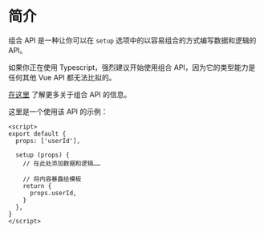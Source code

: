 # 简介

组合 API 是一种让你可以在 `setup` 选项中的以容易组合的方式编写数据和逻辑的 API。

如果你正在使用 Typescript，强烈建议开始使用组合 API，因为它的类型能力是任何其他 Vue API 都无法比拟的。

[在这里](https://vue-composition-api-rfc.netlify.com/) 了解更多关于组合 API 的信息。

这里是一个使用该 API 的示例：

```vue
<script>
export default {
  props: ['userId'],

  setup (props) {
    // 在此处添加数据和逻辑……

    // 将内容暴露给模板
    return {
      props.userId,
    }
  },
}
</script>
```
